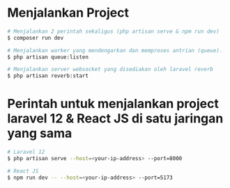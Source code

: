 # Menjalankan Project

```bash
# Menjalankan 2 perintah sekaligus (php artisan serve & npm run dev)
$ composer run dev
```

```bash
# Menjalankan worker yang mendengarkan dan memproses antrian (queue).
$ php artisan queue:listen
```

```bash
# Menjalankan server websocket yang disediakan oleh laravel reverb
$ php artisan reverb:start
```

# Perintah untuk menjalankan project laravel 12 & React JS di satu jaringan yang sama

```bash
# Laravel 12
$ php artisan serve --host=<your-ip-address> --port=8000

# React JS
$ npm run dev -- --host=<your-ip-address> --port=5173
```
